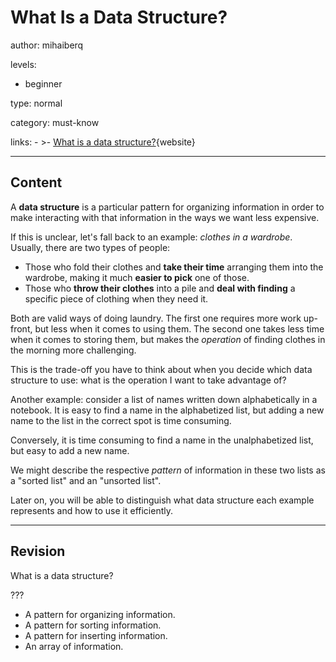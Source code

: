 # What Is a Data Structure?
author: mihaiberq

levels:

  - beginner

type: normal

category: must-know

links:
    - >-
        [What is a data structure?](http://www.bbc.co.uk/education/guides/z4tf9j6/revision/1){website}

---
## Content

A **data structure** is a particular pattern for organizing information in order to make interacting with that information in the ways we want less expensive.

If this is unclear, let's fall back to an example: *clothes in a wardrobe*. Usually, there are two types of people:
-  Those who fold their clothes and **take their time** arranging them into the wardrobe, making it much **easier to pick** one of those.
-  Those who **throw their clothes** into a pile and **deal with finding** a specific piece of clothing when they need it.

Both are valid ways of doing laundry. The first one requires more work up-front, but less when it comes to using them. The second one takes less time when it comes to storing them, but makes the *operation* of finding clothes in the morning more challenging.

This is the trade-off you have to think about when you decide which data structure to use: what is the operation I want to take advantage of?

Another example: consider a list of names written down alphabetically in a notebook. It is easy to find a name in the alphabetized list, but adding a new name to the list in the correct spot is time consuming.

Conversely, it is time consuming to find a name in the unalphabetized list, but easy to add a new name.

We might describe the respective *pattern* of information in these two lists as a "sorted list" and an "unsorted list".

Later on, you will be able to distinguish what data structure each example represents and how to use it efficiently.


---
## Revision

What is a data structure?

???
* A pattern for organizing information.
* A pattern for sorting information.
* A pattern for inserting information.
* An array of information.
